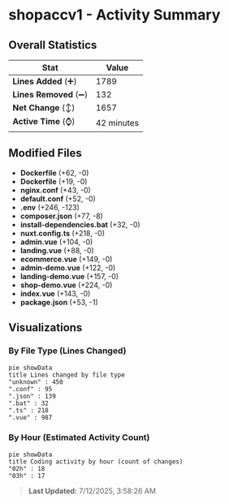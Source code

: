 # shopaccv1 - Activity Summary 

## Overall Statistics

| Stat                   | Value                                                             |
| ---------------------- | ----------------------------------------------------------------- |
| **Lines Added** (➕)   | 1789                                          |
| **Lines Removed** (➖) | 132                                        |
| **Net Change** (↕)    | 1657                |
| **Active Time** (⌚)   | 42 minutes |


## Modified Files
- **Dockerfile** (+62, -0)
- **Dockerfile** (+19, -0)
- **nginx.conf** (+43, -0)
- **default.conf** (+52, -0)
- **.env** (+246, -123)
- **composer.json** (+77, -8)
- **install-dependencies.bat** (+32, -0)
- **nuxt.config.ts** (+218, -0)
- **admin.vue** (+104, -0)
- **landing.vue** (+88, -0)
- **ecommerce.vue** (+149, -0)
- **admin-demo.vue** (+122, -0)
- **landing-demo.vue** (+157, -0)
- **shop-demo.vue** (+224, -0)
- **index.vue** (+143, -0)
- **package.json** (+53, -1)

## Visualizations

### By File Type (Lines Changed)

```mermaid
pie showData
title Lines changed by file type
"unknown" : 450
".conf" : 95
".json" : 139
".bat" : 32
".ts" : 218
".vue" : 987
```

### By Hour (Estimated Activity Count)

```mermaid
pie showData
title Coding activity by hour (count of changes)
"02h" : 18
"03h" : 17
```


> **Last Updated:** 7/12/2025, 3:58:26 AM